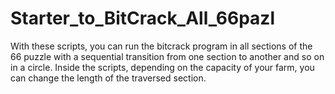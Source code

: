# Starter_to_BitCrack_All_66pazl
With these scripts, you can run the bitcrack program in all sections of the 66 puzzle with a sequential transition from one section to another and so on in a circle. Inside the scripts, depending on the capacity of your farm, you can change the length of the traversed section.
